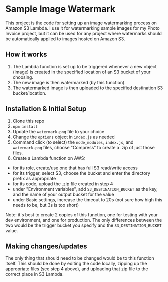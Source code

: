 # Sample Image Watermark

This project is the code for setting up an image watermarking process on Amazon
S3 Lambda. I use it for watermarking sample images for my Photo Invoice project,
but it can be used for any project where watermarks should be automatically
applied to images hosted on Amazon S3.

## How it works

1. The Lambda function is set up to be triggered whenever a new object (image)
   is created in the specified location of an S3 bucket of your choosing.
2. The new image is then watermarked (by this function).
3. The watermarked image is then uploaded to the specified destination S3
   bucket/location.

## Installation & Initial Setup

1. Clone this repo
2. `npm install`
3. Update the `watermark.png` file to your choice
4. Change the `options` object in `index.js` as needed
5. Command click (to select) the `node_modules`, `index.js`, and `watermark.png`
   files, choose "Compress" to create a .zip of just those files.
6. Create a Lambda function on AWS:

- for its role, create/use one that has full S3 read/write access
- for its trigger, select S3, choose the bucket and enter the directory prefix
  as appropriate
- for its code, upload the .zip file created in step 4
- under "Environment variables", add `S3_DESTINATION_BUCKET` as the key, and the
  name of your output bucket for the value
- under Basic settings, increase the timeout to 20s (not sure how high this
  needs to be, but 3s is too short)

Note: it's best to create 2 copies of this function, one for testing with your
dev environment, and one for production. The only differences between the two
would be the trigger bucket you specify and the `S3_DESTINATION_BUCKET` value.

## Making changes/updates

The only thing that should need to be changed would be to this function itself.
This should be done by editing the code locally, zipping up the appropriate
files (see step 4 above), and uploading that zip file to the correct place in S3
Lambda.

